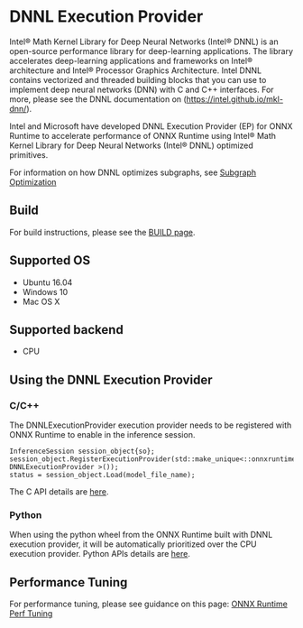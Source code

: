 # DNNL Execution Provider

Intel® Math Kernel Library for Deep Neural Networks (Intel® DNNL) is an open-source performance library for deep-learning applications. The library accelerates deep-learning applications and frameworks on Intel® architecture and Intel® Processor Graphics Architecture. Intel DNNL contains vectorized and threaded building blocks that you can use to implement deep neural networks (DNN) with C and C++ interfaces. For more, please see the DNNL documentation on (https://intel.github.io/mkl-dnn/).

Intel and Microsoft have developed DNNL Execution Provider (EP) for ONNX Runtime to accelerate performance of ONNX Runtime using Intel® Math Kernel Library for Deep Neural Networks (Intel® DNNL) optimized primitives.

For information on how DNNL optimizes subgraphs, see [Subgraph Optimization](./MKL-DNN-Subgraphs.md)

## Build
For build instructions, please see the [BUILD page](../../BUILD.md#mkldnn-and-mklml).

## Supported OS
* Ubuntu 16.04
* Windows 10 
* Mac OS X

## Supported backend
*	CPU

## Using the DNNL Execution Provider
### C/C++
The DNNLExecutionProvider execution provider needs to be registered with ONNX Runtime to enable in the inference session.
```
InferenceSession session_object{so};
session_object.RegisterExecutionProvider(std::make_unique<::onnxruntime:: DNNLExecutionProvider >());
status = session_object.Load(model_file_name);
```
The C API details are [here](../C_API.md#c-api).

### Python
When using the python wheel from the ONNX Runtime built with DNNL execution provider, it will be automatically prioritized over the CPU execution provider. Python APIs details are [here](https://aka.ms/onnxruntime-python).

## Performance Tuning
For performance tuning, please see guidance on this page: [ONNX Runtime Perf Tuning](../ONNX_Runtime_Perf_Tuning.md)
